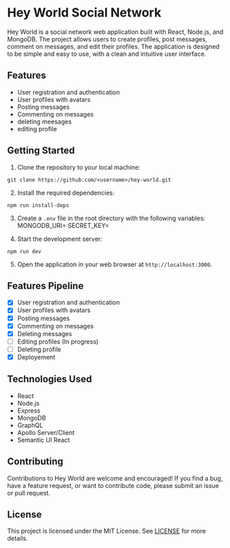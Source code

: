 # Hey World Social Network

Hey World is a social network web application built with React, Node.js, and MongoDB. The project allows users to create profiles, post messages, comment on messages, and edit their profiles. The application is designed to be simple and easy to use, with a clean and intuitive user interface.

## Features

- User registration and authentication
- User profiles with avatars
- Posting messages
- Commenting on messages
- deleting meesages
- editing profile

## Getting Started

1. Clone the repository to your local machine:

```
git clone https://github.com/<username>/hey-world.git
```

2. Install the required dependencies:

```
npm run install-deps
```

3. Create a `.env` file in the root directory with the following variables:
   MONGODB_URI=<your-mongodb-uri>
   SECRET_KEY=<your-secret-key>

4. Start the development server:

```
npm run dev
```

5. Open the application in your web browser at `http://localhost:3000`.

## Features Pipeline

- [x] User registration and authentication
- [x] User profiles with avatars
- [x] Posting messages
- [x] Commenting on messages
- [x] Deleting messages
- [ ] Editing profiles (In progress)
- [ ] Deleting profile
- [x] Deployement

## Technologies Used

- React
- Node.js
- Express
- MongoDB
- GraphQL
- Apollo Server/Client
- Semantic UI React

## Contributing

Contributions to Hey World are welcome and encouraged! If you find a bug, have a feature request, or want to contribute code, please submit an issue or pull request.

## License

This project is licensed under the MIT License. See [LICENSE](LICENSE) for more details.
